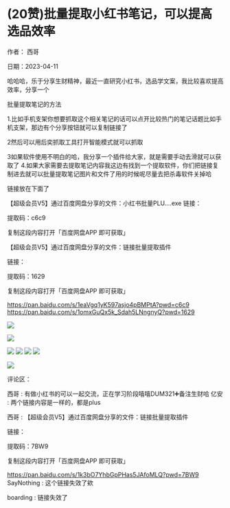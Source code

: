 
# (20赞)批量提取小红书笔记，可以提高选品效率

作者：  西哥

日期：2023-04-11

哈哈哈，乐于分享生财精神，最近一直研究小红书，选品学文案，我比较喜欢提高效率，分享一个

批量提取笔记的方法

1.比如手机支架你想要抓取这个相关笔记的话可以点开比较热门的笔记话题比如手机支架，那边有个分享按钮就可以复制链接了

2然后可以用后奕抓取工具打开智能模式就可以抓取

3如果软件使用不明白的哈，我分享一个插件给大家，就是需要手动去滑就可以获取了  4.如果大家需要去提取笔记内容我这边有找到一个提取软件，你们把链接复制进去就可以批量提取笔记图片和文件了用的时候呢尽量去把杀毒软件关掉哈

链接放在下面了

【超级会员V5】通过百度网盘分享的文件：小红书批量PLU....exe 链接：

提取码：c6c9

复制这段内容打开「百度网盘APP 即可获取」

【超级会员V5】通过百度网盘分享的文件：链接批量提取插件

链接：

提取码：1629

复制这段内容打开「百度网盘APP 即可获取」

https://pan.baidu.com/s/1eaVgq1yK597asjo4pBMPtA?pwd=c6c9 https://pan.baidu.com/s/1omxGuQx5k_Sdah5LNngnyQ?pwd=1629

![](img/xhs-baokuan_2327.png)

 

 

![](img/xhs-baokuan_2332.png)

 

 

![](img/xhs-baokuan_2337.png) ![](img/xhs-baokuan_2338.png) ![](img/xhs-baokuan_2339.png) ![](img/xhs-baokuan_2340.png)

 

 

![](img/xhs-baokuan_2345.png)

评论区：

西哥 : 有做小红书的可以一起交流，正在学习阶段嘻嘻DUM321➕备注生财哈  亿安 : 两个链接内容是一样的，都是plus

西哥 : 【超级会员V5】通过百度网盘分享的文件：链接批量提取插件

链接：

提取码：7BW9

复制这段内容打开「百度网盘APP 即可获取」

https://pan.baidu.com/s/1k3bO7YhbGpPHas5JAfoMLQ?pwd=7BW9  SayNothing : 这个链接失效了欸

boarding : 链接失效了
